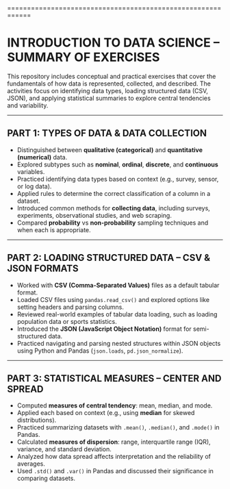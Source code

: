 ============================================================

INTRODUCTION TO DATA SCIENCE – SUMMARY OF EXERCISES
============================================================

This repository includes conceptual and practical exercises that cover the fundamentals of how data is represented, collected, and described. 
The activities focus on identifying data types, loading structured data (CSV, JSON), and applying statistical summaries to explore central tendencies and variability.

------------------------------------------------------------
PART 1: TYPES OF DATA & DATA COLLECTION
------------------------------------------------------------

- Distinguished between **qualitative (categorical)** and **quantitative (numerical)** data.
- Explored subtypes such as **nominal**, **ordinal**, **discrete**, and **continuous** variables.
- Practiced identifying data types based on context (e.g., survey, sensor, or log data).
- Applied rules to determine the correct classification of a column in a dataset.
- Introduced common methods for **collecting data**, including surveys, experiments, observational studies, and web scraping.
- Compared **probability** vs **non-probability** sampling techniques and when each is appropriate.

------------------------------------------------------------
PART 2: LOADING STRUCTURED DATA – CSV & JSON FORMATS
------------------------------------------------------------

- Worked with **CSV (Comma-Separated Values)** files as a default tabular format.
- Loaded CSV files using `pandas.read_csv()` and explored options like setting headers and parsing columns.
- Reviewed real-world examples of tabular data loading, such as loading population data or sports statistics.
- Introduced the **JSON (JavaScript Object Notation)** format for semi-structured data.
- Practiced navigating and parsing nested structures within JSON objects using Python and Pandas (`json.loads`, `pd.json_normalize`).

------------------------------------------------------------
PART 3: STATISTICAL MEASURES – CENTER AND SPREAD
------------------------------------------------------------

- Computed **measures of central tendency**: mean, median, and mode.
- Applied each based on context (e.g., using **median** for skewed distributions).
- Practiced summarizing datasets with `.mean()`, `.median()`, and `.mode()` in Pandas.
- Calculated **measures of dispersion**: range, interquartile range (IQR), variance, and standard deviation.
- Analyzed how data spread affects interpretation and the reliability of averages.
- Used `.std()` and `.var()` in Pandas and discussed their significance in comparing datasets.

